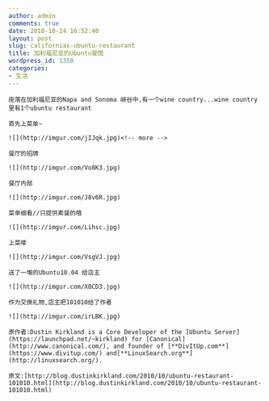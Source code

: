 ```yaml
---
author: admin
comments: true
date: 2010-10-24 16:52:40
layout: post
slug: californias-ubuntu-restaurant
title: 加利福尼亚的Ubuntu餐馆
wordpress_id: 1358
categories:
- 生活
---
```


	座落在加利福尼亚的Napa and Sonoma 峡谷中,有一个wine country...wine country里有1个ubuntu restaurant

	首先上菜单~

	![](http://imgur.com/jIJqk.jpg)<!-- more -->

	餐厅的招牌

	![](http://imgur.com/Vo8K3.jpg)

	餐厅内部

	![](http://imgur.com/J8v6R.jpg)

	菜单细看//只提供素餐的哦

	![](http://imgur.com/Lihsc.jpg)

	上菜喽

	![](http://imgur.com/VsgVJ.jpg)

	送了一堆的Ubuntu10.04 给店主

	![](http://imgur.com/X0CD3.jpg)

	作为交换礼物,店主把101010给了作者

	![](http://imgur.com/irLBK.jpg)

	原作者:Dustin Kirkland is a Core Developer of the [Ubuntu Server](https://launchpad.net/~kirkland) for [Canonical](http://www.canonical.com/), and founder of [**DivItUp.com**](https://www.divitup.com/) and[**LinuxSearch.org**](http://linuxsearch.org/).

	原文:[http://blog.dustinkirkland.com/2010/10/ubuntu-restaurant-101010.html](http://blog.dustinkirkland.com/2010/10/ubuntu-restaurant-101010.html)

